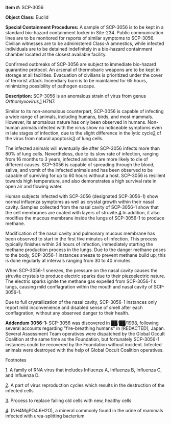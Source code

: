 **Item #:** SCP-3056

**Object Class:** Euclid

**Special Containment Procedures:** A sample of SCP-3056 is to be kept in a standard bio-hazard containment locker in Site-234. Public communication lines are to be monitored for reports of similar symptoms to SCP-3056. Civilian witnesses are to be administered Class-A amnestics, while infected individuals are to be detained indefinitely in a bio-hazard containment chamber located at the closest available facility.

Confirmed outbreaks of SCP-3056 are subject to immediate bio-hazard quarantine protocol. An arsenal of thermobaric weapons are to be kept in storage at all facilities. Evacuation of civilians is prioritized under the cover of terrorist attack. Incendiary burn is to be maintained for 65 hours, minimizing possibility of pathogen escape.

**Description:** SCP-3056 is an anomalous strain of virus from genus _Orthomyxovirus_,[1](javascript:;) H7N7.

Similar to its non-anomalous counterpart, SCP-3056 is capable of infecting a wide range of animals, including humans, birds, and most mammals. However, its anomalous nature has only been observed in humans. Non-human animals infected with the virus show no noticeable symptoms even in late stages of infection, due to the slight difference in the lytic cycle[2](javascript:;) of the virus from natural apoptosis[3](javascript:;) of lung cells.

The infected animals will eventually die after SCP-3056 infects more than 80% of lung cells. Nevertheless, due to its slow rate of infection, ranging from 16 months to 3 years, infected animals are more likely to die of different causes. SCP-3056 is capable of spreading through the blood, saliva, and vomit of the infected animals and has been observed to be capable of surviving for up to 60 hours without a host. SCP-3056 is resilient towards high temperature, and also demonstrates a high survival rate in open air and flowing water.

Human subjects infected with SCP-3056 (designated SCP-3056-1) show normal influenza symptoms as well as crystal growth within their nasal cavity. Samples collected from the nasal cavity of SCP-3056-1 show that the cell membranes are coated with layers of struvite.[4](javascript:;) In addition, it also modifies the mucous membrane inside the lungs of SCP-3056-1 to produce methane.

Modification of the nasal cavity and pulmonary mucous membrane has been observed to start in the first five minutes of infection. This process typically finishes within 24 hours of infection, immediately starting the methane production process in the lungs. Due to the danger methane poses to the body, SCP-3056-1 instances sneeze to prevent methane build up; this is done regularly at intervals ranging from 30 to 40 minutes.

When SCP-3056-1 sneezes, the pressure on the nasal cavity causes the struvite crystals to produce electric sparks due to their piezoelectric nature. The electric sparks ignite the methane gas expelled from SCP-3056-1's lungs, causing mild conflagration within the mouth and nasal cavity of SCP-3056-1.

Due to full crystallization of the nasal cavity, SCP-3056-1 instances only report mild inconvenience and disabled sense of smell after each conflagration, without any observed danger to their health.

**Addendum 3056-1:** SCP-3056 was discovered in ██/██/1998, following several accounts regarding "fire-breathing humans" in \[REDACTED\], Japan. Several Assessment Team operatives were dispatched by the Global Occult Coalition at the same time as the Foundation, but fortunately SCP-3056-1 instances could be recovered by the Foundation without incident. Infected animals were destroyed with the help of Global Occult Coalition operatives.

Footnotes

[1](javascript:;). A family of RNA virus that includes Influenza A, Influenza B, Influenza C, and Influenza D.

[2](javascript:;). A part of virus reproduction cycles which results in the destruction of the infected cells

[3](javascript:;). Process to replace failing old cells with new, healthy cells

[4](javascript:;). (NH4MgPO4.6H2O), a mineral commonly found in the urine of mammals infected with urea-splitting bacterium